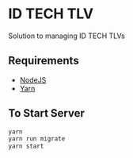 # ID TECH TLV
Solution to managing ID TECH TLVs

## Requirements
- [NodeJS](https://nodejs.org/)
- [Yarn](https://yarnpkg.com/)

## To Start Server
```bash
yarn
yarn run migrate
yarn start
```
